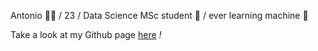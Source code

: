 Antonio ✌🏻 / 23 / Data Science MSc student 🌱 / ever learning machine 🧠

Take a look at my Github page [here](https://synchroazel.github.io) *!*
